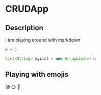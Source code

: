 # CRUDApp
## Description
I am playing around with markdown.

```python
x = 5
```

```java
List<String> myList = new ArrayList<>();
```

## Playing with emojis
:rage:
:tired_face:
:green_heart:
